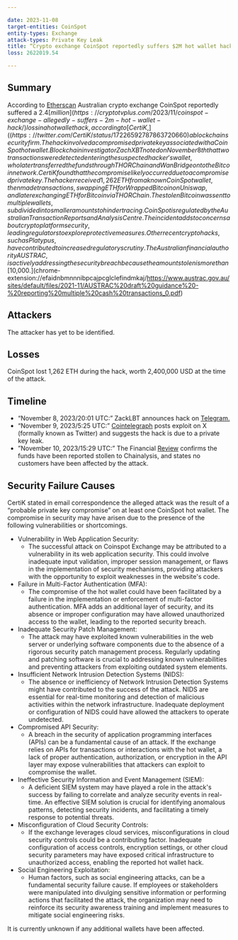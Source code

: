 ```yaml
---

date: 2023-11-08
target-entities: CoinSpot
entity-types: Exchange
attack-types: Private Key Leak
title: “Crypto exchange CoinSpot reportedly suffers $2M hot wallet hack”
loss: 2622019.54

---
```


## Summary

According to [Etherscan](https://etherscan.io/tx/0x210ca8b12d1763307636982a0972437009ec7f65626db23c8b2b2a0a308bcf61) Australian crypto exchange CoinSpot reportedly suffered a $2.4 [million](https://cryptotvplus.com/2023/11/coinspot-exchange-allegedly-suffers-2m-hot-wallet-hack/) loss in a hot wallet hack, according to [CertiK,]((https://twitter.com/CertiK/status/17226592787863720660 ) a blockchain security firm. The hack involved a compromised private key associated with a CoinSpot hot wallet. Blockchain investigator ZachXBT noted on November 8th that two transactions were detected entering the suspected hacker's wallet, who later transferred the funds through THORChain and Wan Bridge onto the Bitcoin network. CertiK found that the compromise likely occurred due to a compromised private key. The hacker received 1,262 ETH from a known CoinSpot wallet, then made transactions, swapping ETH for Wrapped Bitcoin on Uniswap, and later exchanging ETH for Bitcoin via THORChain. The stolen Bitcoin was sent to multiple wallets, subdivided into smaller amounts to hinder tracing. CoinSpot is regulated by the Australian Transaction Reports and Analysis Centre. The incident adds to concerns about crypto platform security, leading regulators to explore protective measures. Other recent crypto hacks, such as Platypus, have contributed to increased regulatory scrutiny. The Australian financial authority AUSTRAC, is actively addressing the security breach because the amount stolen is more than [$10,000.](chrome-extension://efaidnbmnnnibpcajpcglclefindmkaj/https://www.austrac.gov.au/sites/default/files/2021-11/AUSTRAC%20draft%20guidance%20-%20reporting%20multiple%20cash%20transactions_0.pdf)  

## Attackers

The attacker has yet to be identified. 

## Losses

CoinSpot lost 1,262 ETH during the hack, worth 2,400,000 USD at the time of the attack. 

## Timeline

   - “November 8, 2023/20:01 UTC:” ZackLBT announces hack on [Telegram.](https://t.me/investigations/70) 
   - “November 9, 2023/5:25 UTC:” [Cointelegraph](https://twitter.com/Cointelegraph/status/1722485447723745448) posts exploit on X (formally known as Twitter) and suggests the hack is due to a private key leak. 
   - ”November 10, 2023/15:29 UTC:” The Financial [Review](https://www.afr.com/technology/crypto-hack-suggests-australia-s-coinspot-exchange-has-been-compromised-20231110-p5eizc) confirms the funds have been reported stollen to Chainalysis, and states no customers have been affected by the attack. 

## Security Failure Causes

CertiK stated in email correspondence the alleged attack was the result of a “probable private key compromise” on at least one CoinSpot hot wallet. The compromise in security may have arisen due to the presence of the following vulnerabilities or shortcomings.
   - Vulnerability in Web Application Security:
      - The successful attack on Coinspot Exchange may be attributed to a vulnerability in its web application security. This could involve inadequate input validation, improper session management, or flaws in the implementation of security mechanisms, providing attackers with the opportunity to exploit weaknesses in the website's code.
   - Failure in Multi-Factor Authentication (MFA):
      - The compromise of the hot wallet could have been facilitated by a failure in the implementation or enforcement of multi-factor authentication. MFA adds an additional layer of security, and its absence or improper configuration may have allowed unauthorized access to the wallet, leading to the reported security breach.
   - Inadequate Security Patch Management:
      - The attack may have exploited known vulnerabilities in the web server or underlying software components due to the absence of a rigorous security patch management process. Regularly updating and patching software is crucial to addressing known vulnerabilities and preventing attackers from exploiting outdated system elements.
   - Insufficient Network Intrusion Detection Systems (NIDS):
      - The absence or inefficiency of Network Intrusion Detection Systems might have contributed to the success of the attack. NIDS are essential for real-time monitoring and detection of malicious activities within the network infrastructure. Inadequate deployment or configuration of NIDS could have allowed the attackers to operate undetected.
   - Compromised API Security:
      - A breach in the security of application programming interfaces (APIs) can be a fundamental cause of an attack. If the exchange relies on APIs for transactions or interactions with the hot wallet, a lack of proper authentication, authorization, or encryption in the API layer may expose vulnerabilities that attackers can exploit to compromise the wallet.
   - Ineffective Security Information and Event Management (SIEM):
      - A deficient SIEM system may have played a role in the attack's success by failing to correlate and analyze security events in real-time. An effective SIEM solution is crucial for identifying anomalous patterns, detecting security incidents, and facilitating a timely response to potential threats.
   - Misconfiguration of Cloud Security Controls:
      - If the exchange leverages cloud services, misconfigurations in cloud security controls could be a contributing factor. Inadequate configuration of access controls, encryption settings, or other cloud security parameters may have exposed critical infrastructure to unauthorized access, enabling the reported hot wallet hack.
   - Social Engineering Exploitation:
      - Human factors, such as social engineering attacks, can be a fundamental security failure cause. If employees or stakeholders were manipulated into divulging sensitive information or performing actions that facilitated the attack, the organization may need to reinforce its security awareness training and implement measures to mitigate social engineering risks.

It is currently unknown if any additional wallets have been affected. 
